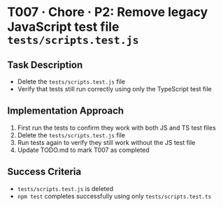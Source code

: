 # T007 · Chore · P2: Remove legacy JavaScript test file `tests/scripts.test.js`

## Task Description

- Delete the `tests/scripts.test.js` file
- Verify that tests still run correctly using only the TypeScript test file

## Implementation Approach

1. First run the tests to confirm they work with both JS and TS test files
2. Delete the `tests/scripts.test.js` file
3. Run tests again to verify they still work without the JS test file
4. Update TODO.md to mark T007 as completed

## Success Criteria

- `tests/scripts.test.js` is deleted
- `npm test` completes successfully using only `tests/scripts.test.ts`
